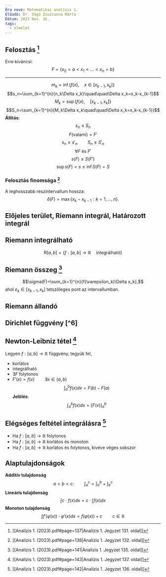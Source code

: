 ```yaml
---
Óra neve: Matematikai analízis 1.
Előadó: Dr. Vágó Zsuzsanna Márta
Dátum: 2023 Nov. 16.
tags:
  - elmélet
---
```

## Felosztás [^1]
Erre kíváncsi:
$$F=\{x_0=a<x_1<...<x_n=b\}$$

---
$$m_k=\inf\{f(x),\quad x\in[x_{k-1}, x_k]\}$$
$$s_n=\sum_{k=1}^{n}{n_k\Delta x_k}\quad\quad\Delta x_k=x_k-x_{k-1}$$
$$M_k=\sup\{f(x),\quad [x_{k-1}, x_k]\}$$
$$S_n=\sum_{k=1}^{n}{M_k\Delta x_k\quad\quad\Delta x_k=x_k-x_{k-1}}$$
**Állítás**:
$$s_n\leq S_n$$
$$F(\text{valami})=F'$$
$$s_n\leq s'_n\quad\quad S_n\leq S'_n$$
$$\forall F\text{ és }F'$$
$$s(F)\leq S(F')$$
$$\sup s(F)=s\leq\inf S(F)=S$$
### Felosztás finomsága [^2]
A leghosszabb részintervallum hossza:
$$\delta(F)=\max\{x_k-x_{k-1}:k=1,…,n\}.$$
## Előjeles terület, Riemann integrál, Határozott integrál
## Riemann integrálható
$$\text{R}[a,b]=\{f: [a,b]\to\mathbb{R}\quad{\text{integrálható}}\}$$
## Riemann összeg [^4]
$$\sigma(F)=\sum_{k=1}^{n}{f(\varepsilon_k)\Delta x_k},$$
ahol $\varepsilon_k\in[x_{k-1},x_k]$ tetszőleges pont az intervallumban. 
## Riemann állandó
## Dirichlet függvény [^6]
## Newton-Leibniz tétel [^3]
Legyen $f: [a,b]\to\mathbb{R}$ függvény, tegyük fel,
- korlátos
- integrálható
- $\exists F$ folytonos
- $F'(x)=f(x)\quad\quad\exists x\in(a,b)$
$$\int_{a}^{b}{f(x)dx=F(b)-F(a)}$$
**Jelölés**:
$$\int_a^bf(x)dx=[F(x)]^b_a$$
## Elégséges feltétel integrálásra [^5]
- Ha $f: [a,b]\to\mathbb{R}$ folytonos
- Ha $f:[a,b]\to\mathbb{R}$ korlátos és monoton
- Ha $f: [a,b]\to\mathbb{R}$ korlátos és folytonos, kivéve véges sokszor
## Alaptulajdonságok
**Additív tulajdonság**
$$a<b<c:\quad\quad\int_a^c=\int_a^b+\int_b^c$$
**Lineáris tulajdonság**
$$\int{c\cdot f(x)dx}=c\cdot\int{f(x)dx}$$
**Monoton tulajdonság**
$$\int f'\big(\varphi(x)\big)\cdot\varphi'(x)dx=f\big(\varphi(x)\big)+c\quad\quad c\in\mathbb{R}$$

[^1]: [[Analízis 1. (2023).pdf#page=137|Analízis 1. Jegyzet 131. oldal]]
[^2]: [[Analízis 1. (2023).pdf#page=138|Analízis 1. Jegyzet 132. oldal]]
[^3]: [[Analízis 1. (2023).pdf#page=143|Analízis 1. Jegyzet 137. oldal]]
[^4]: [[Analízis 1. (2023).pdf#page=141|Analízis 1. Jegyzet 135. oldal]]
[^5]: [[Analízis 1. (2023).pdf#page=142|Analízis 1. Jegyzet 136. oldal]]
[^5]: [[Analízis 1. (2023).pdf#page=79|Analízis 1. Jegyzet 73. oldal]]